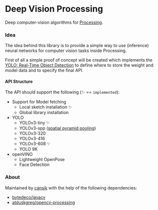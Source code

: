 # Deep Vision Processing
Deep computer-vision algorithms for [Processing](https://processing.org/).

### Idea
The idea behind this library is to provide a simple way to use (inference) neural networks for computer vision tasks inside Processing.

First of all a simple proof of concept will be created which implements the [YOLO: Real-Time Object Detection](https://pjreddie.com/darknet/yolo/) to define where to store the weight and model data and to specify the final API.

#### API Structure
The API should support the following (✨ == `implemented`):

- Support for Model fetching
    - Local sketch installation ✨
    - Global library installation
- YOLO
    - YOLOv3-tiny ✨
    - YOLOv3-spp ([spatial pyramid pooling](https://stackoverflow.com/a/55014630/1138326))
    - YOLOv3-320
    - YOLOv3-416
    - YOLOv3-608 ✨
    - YOLO 9K
- openVINO
    - Lightweight OpenPose
    - Face Detection

### About
Maintained by [cansik](https://github.com/cansik) with the help of the following dependencies:

- [bytedeco/javacv](https://github.com/bytedeco/javacv)
- [atduskgreg/opencv-processing](https://github.com/atduskgreg/opencv-processing)
